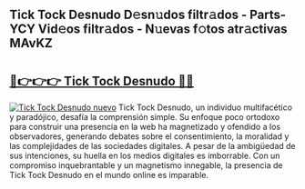## Tick Tock Desnudo D𝚎sn𝚞dos filtr𝚊dos - Parts-YCY Vid𝚎os filtr𝚊dos - N𝚞evas f𝚘tos atr𝚊ctivas MAvKZ

# <h2><a href="http://mb5pz4.tromn.icu/?c=Tick+Tock+Desnudo">🔗👉👉👉 Tick Tock Desnudo 🔗🔗</a></h2>

[![Tick Tock Desnudo nuevo](https://i.imgur.com/pEAQMta.gif)](http://mb5pz4.tromn.icu/?c=Tick+Tock+Desnudo)
Tick Tock Desnudo, un individuo multifacético y paradójico, desafía la comprensión simple. Su enfoque poco ortodoxo para construir una presencia en la web ha magnetizado y ofendido a los observadores, generando debates sobre el consentimiento, la moralidad y las complejidades de las sociedades digitales. A pesar de la ambigüedad de sus intenciones, su huella en los medios digitales es imborrable. Con un compromiso inquebrantable y un magnetismo innegable, la presencia de Tick Tock Desnudo en el mundo online es imparable.
